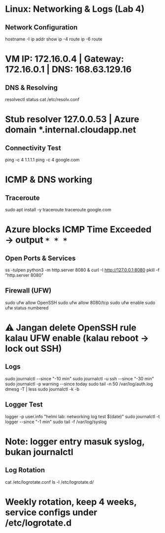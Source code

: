 # Linux: Networking & Logs (Lab 4)

## Network Configuration
hostname -I
ip addr show
ip -4 route
ip -6 route
# VM IP: 172.16.0.4 | Gateway: 172.16.0.1 | DNS: 168.63.129.16

## DNS & Resolving
resolvectl status
cat /etc/resolv.conf
# Stub resolver 127.0.0.53 | Azure domain *.internal.cloudapp.net

## Connectivity Test
ping -c 4 1.1.1.1
ping -c 4 google.com
# ICMP & DNS working

## Traceroute
sudo apt install -y traceroute
traceroute google.com
# Azure blocks ICMP Time Exceeded → output `* * *`

## Open Ports & Services
ss -tulpen
python3 -m http.server 8080 &
curl -I http://127.0.0.1:8080
pkill -f "http.server 8080"

## Firewall (UFW)
sudo ufw allow OpenSSH
sudo ufw allow 8080/tcp
sudo ufw enable
sudo ufw status numbered
# ⚠️ Jangan delete OpenSSH rule kalau UFW enable (kalau reboot → lock out SSH)

## Logs
sudo journalctl --since "-10 min"
sudo journalctl -u ssh --since "-30 min"
sudo journalctl -p warning --since today
sudo tail -n 50 /var/log/auth.log
dmesg -T | less
sudo journalctl -k -b

## Logger Test
logger -p user.info "helmi lab: networking log test $(date)"
sudo journalctl -t logger --since "-1 min"
sudo tail -f /var/log/syslog
# Note: logger entry masuk syslog, bukan journalctl

## Log Rotation
cat /etc/logrotate.conf
ls -l /etc/logrotate.d/
# Weekly rotation, keep 4 weeks, service configs under /etc/logrotate.d

